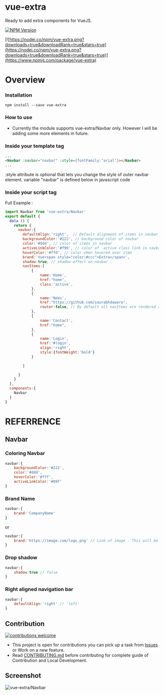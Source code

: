 # vue-extra
Ready to add extra components for VueJS.

[![NPM Version](https://badge.fury.io/js/vue-extra.svg?style=flat)](https://npmjs.org/package/vue-extra)

[![https://nodei.co/npm/vue-extra.png?downloads=true&downloadRank=true&stars=true](https://nodei.co/npm/vue-extra.png?downloads=true&downloadRank=true&stars=true)](https://www.npmjs.com/package/vue-extra)

# Overview

### Installation
`npm install --save vue-extra`

### How to use
- Currently the module supports vue-extra/Navbar only. However I will be adding some more elements in future.

### Inside your template tag
```html
...
<Navbar :navbar="navbar" :style={fontFamily:'arial'}></Navbar>
...
```
:style attribute is optional that lets you change the style of outer navbar element.
variable "navbar" is defined below in javascript code


### Inside your script tag
Full Example :
```javascript
import Navbar from 'vue-extra/Navbar'
export default {
  data () {
    return {
      navbar:{
        defaultAlign:'right',  // Default alignment of items in navbar
        backgroundColor:'#222', // background color of navbar
        color:'#ddd', // color of items in navbar
        activeLinkColor:'#f90', // color of .active class link in navbar
        hoverColor:'#ff0', // color when hovered over item
        brand:'Vue<span style="color:#ccc">Extra</span>',
        shadow:true, // shadow effect on navbar
        navItems:[
            {
                name:'Home',
                href:"home",
                class:'active',
            },
            {
                name:'News',
                href:"https://github.com/saurabhdaware",
                router:false, // By default all navItems are rendered as <router-link> by setting router:false we tell code to render element as <a> instead.
            },
            {
                name:'Contact',
                href:"home",
            },
            {
                name:'Login',
                href:'#login',
                align:'right',
                style:{fontWeight:'bold'}
            }
            
        ]

      }
    }
  },
  components:{
    Navbar
  }
}

```


# REFERRENCE

## Navbar

### Coloring Navbar
```javascript
navbar:{
    backgroundColor:'#222',
    color:'#ddd',
    hoverColor:'#fff',
    activeLinkColor:'#09f'
}
```

### Brand Name
```javascript
navbar:{
    brand:'CompanyName'
}
```
or
```javascript
navbar:{
    brand:'https://image.com/logo.png' // Link of image - This will be rendered as an image
}
```

### Drop shadow
```javascript
navbar:{
    shadow:true // false
}
```

### Right aligned navigation bar
```javascript
navbar:{
    defaultAlign:'right' // 'left'
}
```


## Contribution 

[![contributions welcome](https://img.shields.io/badge/contributions-welcome-brightgreen.svg?style=flat)](https://github.com/saurabhdaware/vue-extra/issues)

- This project is open for contributions you can pick up a task from [Issues](https://github.com/saurabhdaware/vue-extra/issues) or Work on a new feature.
- Read [CONTRIBUTING.md](http://github.com/saurabhdaware/vue-extra/blob/master/CONTRIBUTING.md) before contributing for complete guide of Contribution and Local Development.


## Screenshot
![vue-extra/Navbar](https://res.cloudinary.com/saurabhdaware/image/upload/v1557839367/npm/vue-extra/vueextra.png)